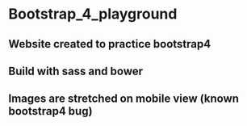 # Bootstrap_4_playground

## Website created to practice bootstrap4
## Build with sass and bower
## Images are stretched on mobile view (known bootstrap4 bug)
